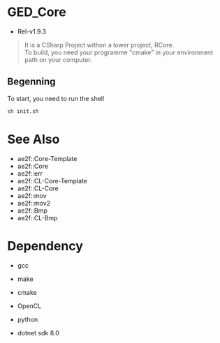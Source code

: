 # GED_Core
- Rel-v1.9.3
> It is a CSharp Project withon a lower project, RCore.  
> To build, you need your programme "cmake" in your environment path on your computer.

## Begenning
To start, you need to run the shell
```sh
sh init.sh
```

# See Also
- ae2f::Core-Template
- ae2f::Core
- ae2f::err
- ae2f::CL-Core-Template
- ae2f::CL-Core
- ae2f::mov
- ae2f::mov2
- ae2f::Bmp
- ae2f::CL-Bmp

# Dependency
- gcc
- make
- cmake

- OpenCL
- python
- dotnet sdk 8.0
